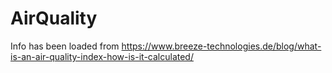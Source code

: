 # AirQuality

Info has been loaded from https://www.breeze-technologies.de/blog/what-is-an-air-quality-index-how-is-it-calculated/
